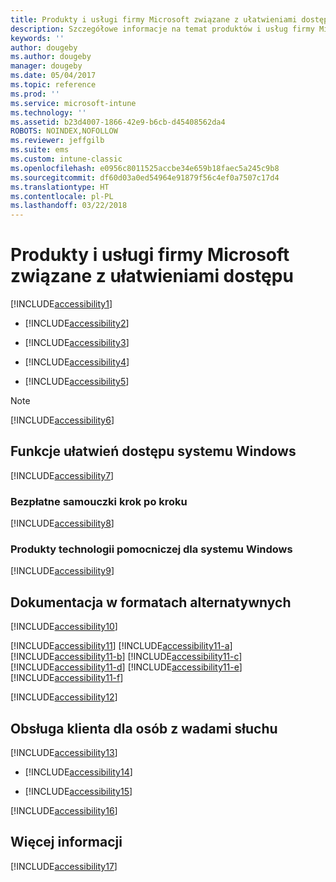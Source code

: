 ```yaml
---
title: Produkty i usługi firmy Microsoft związane z ułatwieniami dostępu
description: Szczegółowe informacje na temat produktów i usług firmy Microsoft związanych z ułatwieniami dostępu.
keywords: ''
author: dougeby
ms.author: dougeby
manager: dougeby
ms.date: 05/04/2017
ms.topic: reference
ms.prod: ''
ms.service: microsoft-intune
ms.technology: ''
ms.assetid: b23d4007-1866-42e9-b6cb-d45408562da4
ROBOTS: NOINDEX,NOFOLLOW
ms.reviewer: jeffgilb
ms.suite: ems
ms.custom: intune-classic
ms.openlocfilehash: e0956c8011525accbe34e659b18faec5a245c9b8
ms.sourcegitcommit: df60d03a0ed54964e91879f56c4ef0a7507c17d4
ms.translationtype: HT
ms.contentlocale: pl-PL
ms.lasthandoff: 03/22/2018
---
```

# <a name="accessibility-products-and-services-from-microsoft"></a>Produkty i usługi firmy Microsoft związane z ułatwieniami dostępu
[!INCLUDE[accessibility1](./includes/accessibility1_md.md)]

-   [!INCLUDE[accessibility2](./includes/accessibility2_md.md)]

-   [!INCLUDE[accessibility3](./includes/accessibility3_md.md)]

-   [!INCLUDE[accessibility4](./includes/accessibility4_md.md)]

-   [!INCLUDE[accessibility5](./includes/accessibility5_md.md)]

> [!NOTE]
> [!INCLUDE[accessibility6](./includes/accessibility6_md.md)]

## <a name="accessibility-features-of-windows"></a>Funkcje ułatwień dostępu systemu Windows
[!INCLUDE[accessibility7](./includes/accessibility7_md.md)]

### <a name="free-step-by-step-tutorials"></a>Bezpłatne samouczki krok po kroku
[!INCLUDE[accessibility8](./includes/accessibility8_md.md)]

### <a name="assistive-technology-products-for-windows"></a>Produkty technologii pomocniczej dla systemu Windows
[!INCLUDE[accessibility9](./includes/accessibility9_md.md)]

## <a name="documentation-in-alternative-formats"></a>Dokumentacja w formatach alternatywnych
[!INCLUDE[accessibility10](./includes/accessibility10_md.md)]

[!INCLUDE[accessibility11](./includes/accessibility11_md.md)]
[!INCLUDE[accessibility11-a](./includes/accessibility11-a_md.md)]
[!INCLUDE[accessibility11-b](./includes/accessibility11-b_md.md)]
[!INCLUDE[accessibility11-c](./includes/accessibility11-c_md.md)]
[!INCLUDE[accessibility11-d](./includes/accessibility11-d_md.md)]
[!INCLUDE[accessibility11-e](./includes/accessibility11-e_md.md)]
[!INCLUDE[accessibility11-f](./includes/accessibility11-f_md.md)]

[!INCLUDE[accessibility12](./includes/accessibility12_md.md)]

## <a name="customer-service-for-people-with-hearing-impairments"></a>Obsługa klienta dla osób z wadami słuchu
[!INCLUDE[accessibility13](./includes/accessibility13_md.md)]

-   [!INCLUDE[accessibility14](./includes/accessibility14_md.md)]

-   [!INCLUDE[accessibility15](./includes/accessibility15_md.md)]

[!INCLUDE[accessibility16](./includes/accessibility16_md.md)]

## <a name="for-more-information"></a>Więcej informacji
[!INCLUDE[accessibility17](./includes/accessibility17_md.md)]
